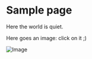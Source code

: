 # Sample page

Here the world is quiet.

Here goes an image: click on it ;)

![Image](/_media/logo_tainacan.png)

